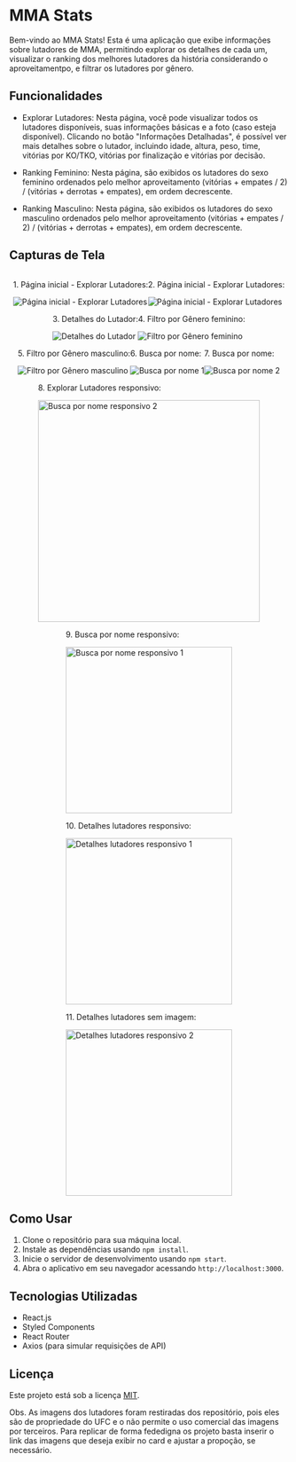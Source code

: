 # MMA Stats

Bem-vindo ao MMA Stats! Esta é uma aplicação que exibe informações sobre lutadores de MMA, permitindo explorar os detalhes de cada um, visualizar o ranking dos melhores lutadores da história considerando o aproveitamentpo, e filtrar os lutadores por gênero.

## Funcionalidades

- Explorar Lutadores: Nesta página, você pode visualizar todos os lutadores disponíveis, suas informações básicas e a foto (caso esteja disponível). Clicando no botão "Informações Detalhadas", é possível ver mais detalhes sobre o lutador, incluindo idade, altura, peso, time, vitórias por KO/TKO, vitórias por finalização e vitórias por decisão.

- Ranking Feminino: Nesta página, são exibidos os lutadores do sexo feminino ordenados pelo melhor aproveitamento (vitórias + empates / 2) / (vitórias + derrotas + empates), em ordem decrescente.

- Ranking Masculino: Nesta página, são exibidos os lutadores do sexo masculino ordenados pelo melhor aproveitamento (vitórias + empates / 2) / (vitórias + derrotas + empates), em ordem decrescente.

## Capturas de Tela

<div style="display: flex; flex-wrap: wrap; justify-content: center; text-align: left;">
  <div>
    <p>1. Página inicial - Explorar Lutadores:</p>
    <img src="https://raw.githubusercontent.com/Juliolimahen/assets/main/web-app-mma/web_1.png" alt="Página inicial - Explorar Lutadores" >
  </div>
  <div>
    <p>2. Página inicial - Explorar Lutadores:</p>
    <img src="https://raw.githubusercontent.com/Juliolimahen/assets/main/web-app-mma/web_2.png" alt="Página inicial - Explorar Lutadores" >
  </div>
  <div>
    <p>3. Detalhes do Lutador:</p>
    <img src="https://raw.githubusercontent.com/Juliolimahen/assets/main/web-app-mma/web_9.png" alt="Detalhes do Lutador" >
  </div>
  <div>
    <p>4. Filtro por Gênero feminino:</p>
    <img src="https://raw.githubusercontent.com/Juliolimahen/assets/main/web-app-mma/web_5.png" alt="Filtro por Gênero feminino" >
  </div>
  <div>
    <p>5. Filtro por Gênero masculino:</p>
    <img src="https://raw.githubusercontent.com/Juliolimahen/assets/main/web-app-mma/web_6.png" alt="Filtro por Gênero masculino" >
  </div>
  <div>
    <p>6. Busca por nome:</p>
    <img src="https://raw.githubusercontent.com/Juliolimahen/assets/main/web-app-mma/web_3.png" alt="Busca por nome 1" >
  </div>
  <div>
    <p>7. Busca por nome:</p>
    <img src="https://raw.githubusercontent.com/Juliolimahen/assets/main/web-app-mma/web_4.png" alt="Busca por nome 2">
  </div>
  <div>
    <p>8. Explorar Lutadores responsivo:</p>
    <img src="https://raw.githubusercontent.com/Juliolimahen/assets/main/web-app-mma/web_8.png" alt="Busca por nome responsivo 2" width="400">
  </div>
  <div>
    <p>9. Busca por nome responsivo:</p>
    <img src="https://raw.githubusercontent.com/Juliolimahen/assets/main/web-app-mma/web_7.png" alt="Busca por nome responsivo 1" width="300">
  </div>
  <div>
    <p>10. Detalhes lutadores responsivo:</p>
    <img src="https://raw.githubusercontent.com/Juliolimahen/assets/main/web-app-mma/web_11.png" alt="Detalhes lutadores responsivo 1" width="300">
  </div>
  <div>
    <p>11. Detalhes lutadores sem imagem:</p>
    <img src="https://raw.githubusercontent.com/Juliolimahen/assets/main/web-app-mma/web_12.png" alt="Detalhes lutadores responsivo 2" width="300">
  </div>
</div>



## Como Usar

1. Clone o repositório para sua máquina local.
2. Instale as dependências usando `npm install`.
3. Inicie o servidor de desenvolvimento usando `npm start`.
4. Abra o aplicativo em seu navegador acessando `http://localhost:3000`.

## Tecnologias Utilizadas

- React.js
- Styled Components
- React Router
- Axios (para simular requisições de API)

## Licença

Este projeto está sob a licença [MIT](https://opensource.org/licenses/MIT).

Obs. As imagens dos lutadores foram restiradas dos repositório, pois eles são de propriedade do UFC e o não permite o uso comercial das imagens por terceiros. Para replicar de forma fededigna os projeto basta inserir o link das imagens que deseja exibir no card e ajustar a propoção, se necessário.
